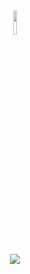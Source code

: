 
<div align="center">
<img width="10%" src="https://media2.giphy.com/media/1jgLDGD1Bn27e/giphy.gif"><br>
<img src="https://readme-typing-svg.demolab.com?font=Fira+Code&size=14&duration=500&pause=500&color=C5BBBB&center=true&vCenter=true&width=435&lines=gooootchaaa!!!;discord.gg%2Fuyuyorum;sick+uWu%3F;uyuyorumstore.com;nill%2Cnull%2Cundefined;where+is+my+lighter+or+my+mind%3F;lol;01010101010101010010101;anime+girls+real%3F;lmao;why+do+we+use+microsoft+instead+of+linux%3F;copilot+and+chatgbt+got+me;why+are+people+so+selfish%3F;go+f*cking+back;AAAAAAAAAAAAAAAAAAAAAAAAAAAAAAAAAAAAAAAAAAAAAAAAAAAA" /><br>
</div>

